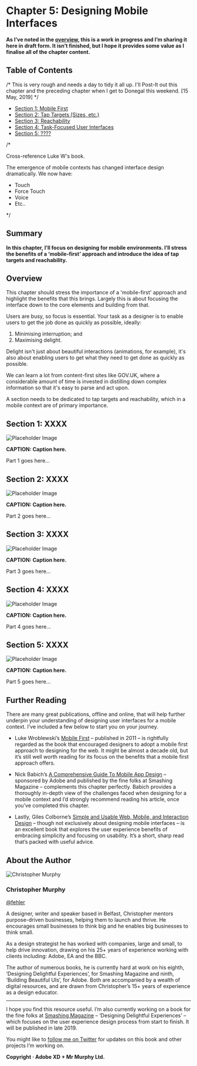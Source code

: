 Chapter 5: Designing Mobile Interfaces
======================================

<!-- 632 Words -->

**As I’ve noted in the [overview](https://github.com/fehler/building-beautiful-uis/blob/master/00-Overview.md), this is a work in progress and I’m sharing it here in draft form. It isn’t finished, but I hope it provides some value as I finalise all of the chapter content.**



Table of Contents
-----------------

/* This is very rough and needs a day to tidy it all up. I'll Post-It out this chapter and the preceding chapter when I get to Donegal this weekend. [15 May, 2019] */

+ [Section 1: Mobile First](#)
+ [Section 2: Tap Targets (Sizes, etc.)](#)
+ [Section 3: Reachability](#)
+ [Section 4: Task-Focused User Interfaces](#)
+ [Section 5: ????](#)

/*

Cross-reference Luke W's book.

The emergence of mobile contexts has changed interface design dramatically. We now have:

+ Touch
+ Force Touch
+ Voice
+ Etc..

*/



Summary
-------

**In this chapter, I’ll focus on designing for mobile environments. I’ll stress the benefits of a ‘mobile-first’ approach and introduce the idea of tap targets and reachability.**



Overview
--------

This chapter should stress the importance of a 'mobile-first' approach and highlight the benefits that this brings. Largely this is about focusing the interface down to the core elements and building from that.

Users are busy, so focus is essential. Your task as a designer is to enable users to get the job done as quickly as possible, ideally:

1. Minimising interruption; and
2. Maximising delight.

Delight isn't just about beautiful interactions (animations, for example), it's also about enabling users to get what they need to get done as quickly as possible.

We can learn a lot from content-first sites like GOV.UK, where a considerable amount of time is invested in distilling down complex information so that it's easy to parse and act upon.

A section needs to be dedicated to tap targets and reachability, which in a mobile context are of primary importance.



Section 1: XXXX
--------------------------

![Placeholder Image](images/section-opening-placeholder-image.png)

**CAPTION: Caption here.**


Part 1 goes here…



Section 2: XXXX
--------------------------

![Placeholder Image](images/section-opening-placeholder-image.png)

**CAPTION: Caption here.**


Part 2 goes here…



Section 3: XXXX
--------------------------

![Placeholder Image](images/section-opening-placeholder-image.png)

**CAPTION: Caption here.**


Part 3 goes here…



Section 4: XXXX
--------------------------

![Placeholder Image](images/section-opening-placeholder-image.png)

**CAPTION: Caption here.**


Part 4 goes here…



Section 5: XXXX
--------------------------

![Placeholder Image](images/section-opening-placeholder-image.png)

**CAPTION: Caption here.**


Part 5 goes here…



Further Reading
---------------

There are many great publications, offline and online, that will help further underpin your understanding of designing user interfaces for a mobile context. I’ve included a few below to start you on your journey.

+ Luke Wroblewski’s [Mobile First](https://amzn.to/2IK0PcF) – published in 2011 – is rightfully regarded as the book that encouraged designers to adopt a mobile first approach to designing for the web. It might be almost a decade old, but it’s still well worth reading for its focus on the benefits that a mobile first approach offers.

+ Nick Babich’s [A Comprehensive Guide To Mobile App Design](https://www.smashingmagazine.com/2018/02/comprehensive-guide-to-mobile-app-design/) – sponsored by Adobe and published by the fine folks at Smashing Magazine – complements this chapter perfectly. Babich provides a thoroughly in-depth view of the challenges faced when designing for a mobile context and I’d strongly recommend reading his article, once you’ve completed this chapter.

+ Lastly, Giles Colborne’s [Simple and Usable Web, Mobile, and Interaction Design](https://amzn.to/2XPSn1P) – though not exclusively about designing mobile interfaces – is an excellent book that explores the user experience benefits of embracing simplicity and focusing on usability. It’s a short, sharp read that’s packed with useful advice.



About the Author
----------------

![Christopher Murphy](images/overview/mr-murphy.png)

### Christopher Murphy

[@fehler](https://www.twitter.com/fehler)

A designer, writer and speaker based in Belfast, Christopher mentors purpose-driven businesses, helping them to launch and thrive. He encourages small businesses to think big and he enables big businesses to think small.

As a design strategist he has worked with companies, large and small, to help drive innovation, drawing on his 25+ years of experience working with clients including: Adobe, EA and the BBC.

The author of numerous books, he is currently hard at work on his eighth, ‘Designing Delightful Experiences’, for Smashing Magazine and ninth, ‘Building Beautiful UIs’, for Adobe. Both are accompanied by a wealth of digital resources, and are drawn from Christopher’s 15+ years of experience as a design educator.



---



I hope you find this resource useful. I’m also currently working on a book for the fine folks at [Smashing Magazine](https://www.smashingmagazine.com) – ‘Designing Delightful Experiences’ – which focuses on the user experience design process from start to finish. It will be published in late 2019.

You might like to [follow me on Twitter](https://www.twitter.com/fehler) for updates on this book and other projects I’m working on.

**Copyright · Adobe XD + Mr Murphy Ltd.**